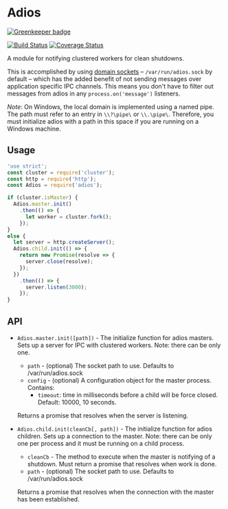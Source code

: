 # Adios

[![Greenkeeper badge](https://badges.greenkeeper.io/elliotttf/adios.svg)](https://greenkeeper.io/)

[![Build Status](https://travis-ci.org/elliotttf/adios.svg?branch=master)](https://travis-ci.org/elliotttf/adios)
[![Coverage Status](https://coveralls.io/repos/elliotttf/adios/badge.svg?branch=master&service=github)](https://coveralls.io/github/elliotttf/adios?branch=master)

A module for notifying clustered workers for clean shutdowns.

This is accomplished by using [domain sockets](https://en.wikipedia.org/wiki/Unix_domain_socket)
– `/var/run/adios.sock` by default – which has the added benefit of not sending messages over
application specific IPC channels. This means you don't have to filter out messages from adios
in any `process.on('message')` listeners.

_Note_: On Windows, the local domain is implemented using a named pipe. The path must refer to an
entry in `\\?\pipe\` or `\\.\pipe\`. Therefore, you must initialize adios with a path in this space
if you are running on a Windows machine.

## Usage

```javascript
'use strict';
const cluster = require('cluster');
const http = require('http');
const Adios = require('adios');

if (cluster.isMaster) {
  Adios.master.init()
    .then(() => {
      let worker = cluster.fork();
    });
}
else {
  let server = http.createServer();
  Adios.child.init(() => {
    return new Promise(resolve => {
      server.close(resolve);
    });
  })
    .then(() => {
      server.listen(3000);
    });
}
```

## API

* `Adios.master.init([path])` - The initialize function for adios masters. Sets
  up a server for IPC with clustered workers. Note: there can be only one.
  * `path` - (optional) The socket path to use. Defaults to /var/run/adios.sock
  * `config` - (optional) A configuration object for the master process.
    Contains:
    * `timeout`: time in milliseconds before a child will be force closed.
      Default: 10000, 10 seconds.

  Returns a promise that resolves when the server is listening.

* `Adios.child.init(cleanCb[, path])` - The initialize function for adios
  children. Sets up a connection to the master. Note: there can be only one per
  process and it must be running on a child process.
   * `cleanCb` - The method to execute when the master is notifying of a
     shutdown. Must return a promise that resolves when work is done.
   * `path` - (optional) The socket path to use. Defaults to /var/run/adios.sock

   Returns a promise that resolves when the connection with the master has been
   established.


